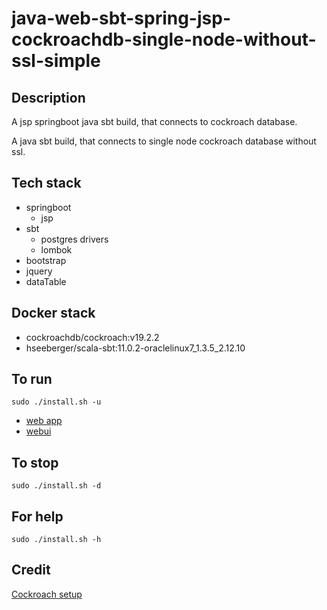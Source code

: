 # java-web-sbt-spring-jsp-cockroachdb-single-node-without-ssl-simple

## Description
A jsp springboot java sbt build,
that connects to cockroach database.

A java sbt build, that connects to single node
cockroach database without ssl.

## Tech stack
- springboot
  - jsp
- sbt
  - postgres drivers
  - lombok
- bootstrap
- jquery
- dataTable

## Docker stack
- cockroachdb/cockroach:v19.2.2
- hseeberger/scala-sbt:11.0.2-oraclelinux7_1.3.5_2.12.10

## To run
`sudo ./install.sh -u`
- [web app](http://localhost)
- [webui](http://localhost:8080)

## To stop
`sudo ./install.sh -d`

## For help
`sudo ./install.sh -h`

## Credit
[Cockroach setup](https://github.com/s0rg/cockroach-compose)
